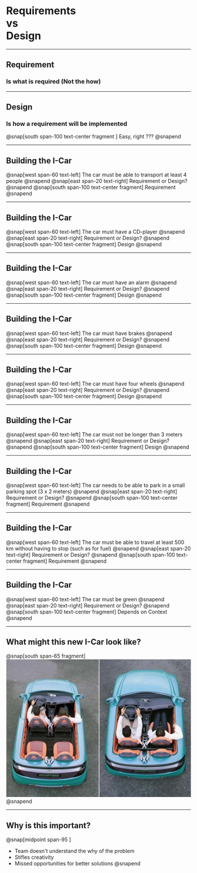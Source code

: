 # Requirements <br>vs<br> Design
---
## Requirement
### Is **what** is required (Not the how)
---
## Design
### Is **how** a requirement will be implemented

@snap[south span-100 text-center fragment ]
Easy, right ???
@snapend

---
## Building the I-Car
@snap[west span-60 text-left]
The car must be able to transport at least 4 people
@snapend
@snap[east span-20 text-right]
Requirement or Design?
@snapend
@snap[south span-100 text-center fragment]
Requirement
@snapend

---
## Building the I-Car
@snap[west span-60 text-left]
The car must have a CD-player
@snapend
@snap[east span-20 text-right]
Requirement or Design?
@snapend
@snap[south span-100 text-center fragment]
Design
@snapend

---
## Building the I-Car
@snap[west span-60 text-left]
The car must have an alarm
@snapend
@snap[east span-20 text-right]
Requirement or Design?
@snapend
@snap[south span-100 text-center fragment]
Design
@snapend

---
## Building the I-Car
@snap[west span-60 text-left]
The car must have brakes
@snapend
@snap[east span-20 text-right]
Requirement or Design?
@snapend
@snap[south span-100 text-center fragment]
Design
@snapend

---
## Building the I-Car
@snap[west span-60 text-left]
The car must have four wheels
@snapend
@snap[east span-20 text-right]
Requirement or Design?
@snapend
@snap[south span-100 text-center fragment]
Design
@snapend

---
## Building the I-Car
@snap[west span-60 text-left]
The car must not be longer than 3 meters
@snapend
@snap[east span-20 text-right]
Requirement or Design?
@snapend
@snap[south span-100 text-center fragment]
Design
@snapend

---
## Building the I-Car
@snap[west span-60 text-left]
The car needs to be able to park in a small parking spot (3 x 2 meters)
@snapend
@snap[east span-20 text-right]
Requirement or Design?
@snapend
@snap[south span-100 text-center fragment]
Requirement
@snapend

---
## Building the I-Car
@snap[west span-60 text-left]
The car must be able to travel at least 500 km without having to stop (such as for fuel)
@snapend
@snap[east span-20 text-right]
Requirement or Design?
@snapend
@snap[south span-100 text-center fragment]
Requirement
@snapend

---
## Building the I-Car
@snap[west span-60 text-left]
The car must be green
@snapend
@snap[east span-20 text-right]
Requirement or Design?
@snapend
@snap[south span-100 text-center fragment]
Depends on Context
@snapend

---
## What might this new I-Car look like?
@snap[south span-65 fragment]
![](assets/img/icar.png)
@snapend

---
## Why is this important?
@snap[midpoint span-95 ]
- Team doesn't understand the why of the problem
- Stifles creativity
- Missed opportunities for better solutions
@snapend
